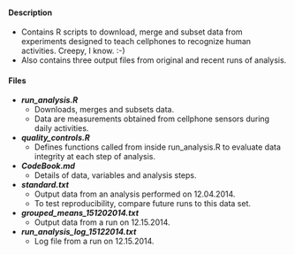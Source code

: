 #### Description
* Contains R scripts to download, merge and subset data from experiments designed to teach cellphones to recognize human activities.  Creepy, I know. :-)
* Also contains three output files from original and recent runs of analysis.

#### Files

* **_run_analysis.R_**
  * Downloads, merges and subsets data.
  * Data are measurements obtained from cellphone sensors during daily activities.
* **_quality_controls.R_**
  * Defines functions called from inside run_analysis.R to evaluate data integrity at each step of analysis.
* **_CodeBook.md_**
  * Details of data, variables and analysis steps.
* **_standard.txt_**
  * Output data from an analysis performed on 12.04.2014.
  * To test reproducibility, compare future runs to this data set.
* **_grouped_means_151202014.txt_**
  * Output data from a run on 12.15.2014.
* **_run_analysis_log_15122014.txt_**
  * Log file from a run on 12.15.2014.
